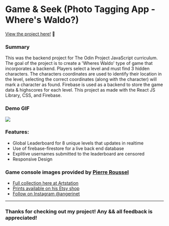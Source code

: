 # Game & Seek (Photo Tagging App - Where's Waldo?)


<p><a href="https://kfig21.github.io/photo_tagging_app/" target="_blank" rel="noopener noreferrer">View the project here!</a> 👀</p>

<h3>Summary</h3>
<p>This was the backend project for The Odin Project JavaScript curriculum. The goal of the project is to create a 'Wheres Waldo' type of game that incorporates a backend. Players select a level and must find 3 hidden characters. The characters coordinates are used to identify their location in the level, selecting the correct coordinates (along with the character) will mark a character as found. Firebase is used as a backend to store the game data & highscores for each level. This project as made with the React JS Library, CSS, and Firebase.</p>

<h3>Demo GIF</h3>

![](demo.gif)

<h3>Features:</h3>

- Global Leaderboard for 8 unique levels that updates in realtime
- Use of firebase-firestore for a live back end database
- Explitive usernames submitted to the leaderboard are censored
- Responsive Design

<h3>Game console images provided by
        <a
          href="https://www.artstation.com/pierreroussel"
          target="_blank"
          rel="noopener noreferrer"
        >
          Pierre Roussel
        </a>
        </h3>
      <ul className="info-ul">
        <li className="info-li">
          <a
            href="https://www.artstation.com/artwork/oOVVlJ"
            target="_blank"
            rel="noopener noreferrer"
          >
            Full collection here at Artstation
          </a>
        </li>
        <li className="info-li">
          <a
            href="https://www.etsy.com/shop/Angerinet"
            target="_blank"
            rel="noopener noreferrer"
          >
            Prints available on his Etsy shop
          </a>
        </li>
        <li className="info-li">
          <a
            href="https://www.instagram.com/angerinet/?hl=en"
            target="_blank"
            rel="noopener noreferrer"
          >
            Follow on Instagram @angerinet
          </a>
        </li>
      </ul>

-----------------------------

<h3>Thanks for checking out my project! Any && all feedback is appreciated!</h3>
